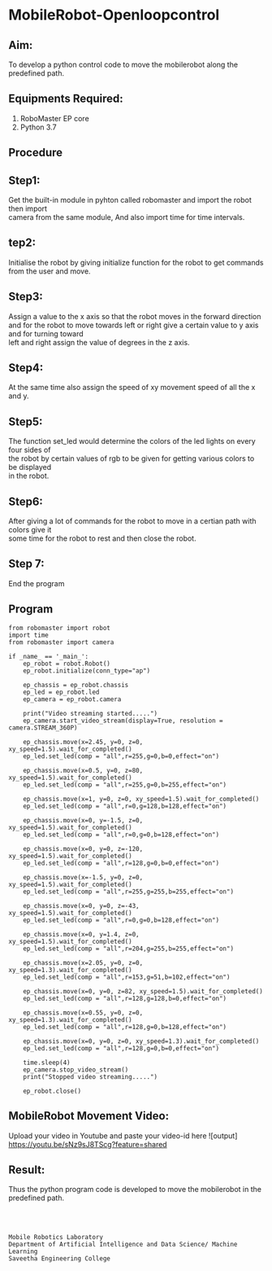 # MobileRobot-Openloopcontrol
## Aim:

To develop a python control code to move the mobilerobot along the predefined path.

## Equipments Required:
1. RoboMaster EP core
2. Python 3.7

## Procedure

## Step1:	
Get	the	built-in	module	in	pyhton	called	robomaster	and	import	the	robot	then	import	
camera	from	the	same	module,	And	also	import	time	for	time	intervals.	
## tep2:	
Initialise	the	robot	by	giving	initialize	function	for	the	robot	to	get	commands	from	the	
user	and	move.	
## Step3:	
Assign	a	value	to	the	x	axis	so	that	the	robot	moves	in	the	forward	direction	and	for	the	
robot	to	move	towards	left	or	right	give	a	certain	value	to	y	axis	and	for	turning	toward	
left	and	right	assign	the	value	of	degrees	in	the	z	axis.	
## Step4:	
At	the	same	time	also	assign	the	speed	of	xy	movement	speed	of	all	the	x	and	y.
## Step5:	
The	function	set_led	would	determine	the	colors	of	the	led	lights	on	every	four	sides	of	
the	robot	by	certain	values	of	rgb	to	be	given	for	getting	various	colors	to	be	displayed	
in	the	robot.	
## Step6:	
After	giving	a	lot	of	commands	for	the	robot	to	move	in	a	certian	path	with	colors	give	it	
some	time	for	the	robot	to	rest	and	then	close	the	robot.	
## Step	7:	
End	the	program

## Program
``````
from robomaster import robot
import time
from robomaster import camera

if _name_ == '_main_':
    ep_robot = robot.Robot()
    ep_robot.initialize(conn_type="ap")

    ep_chassis = ep_robot.chassis
    ep_led = ep_robot.led
    ep_camera = ep_robot.camera

    print("Video streaming started.....")
    ep_camera.start_video_stream(display=True, resolution = camera.STREAM_360P)

    ep_chassis.move(x=2.45, y=0, z=0, xy_speed=1.5).wait_for_completed()
    ep_led.set_led(comp = "all",r=255,g=0,b=0,effect="on")

    ep_chassis.move(x=0.5, y=0, z=80, xy_speed=1.5).wait_for_completed()
    ep_led.set_led(comp = "all",r=255,g=0,b=255,effect="on")

    ep_chassis.move(x=1, y=0, z=0, xy_speed=1.5).wait_for_completed()
    ep_led.set_led(comp = "all",r=0,g=128,b=128,effect="on")

    ep_chassis.move(x=0, y=-1.5, z=0, xy_speed=1.5).wait_for_completed()
    ep_led.set_led(comp = "all",r=0,g=0,b=128,effect="on")
   
    ep_chassis.move(x=0, y=0, z=-120, xy_speed=1.5).wait_for_completed()
    ep_led.set_led(comp = "all",r=128,g=0,b=0,effect="on")

    ep_chassis.move(x=-1.5, y=0, z=0, xy_speed=1.5).wait_for_completed()
    ep_led.set_led(comp = "all",r=255,g=255,b=255,effect="on")

    ep_chassis.move(x=0, y=0, z=-43, xy_speed=1.5).wait_for_completed()
    ep_led.set_led(comp = "all",r=0,g=0,b=128,effect="on")

    ep_chassis.move(x=0, y=1.4, z=0, xy_speed=1.5).wait_for_completed()
    ep_led.set_led(comp = "all",r=204,g=255,b=255,effect="on")

    ep_chassis.move(x=2.05, y=0, z=0, xy_speed=1.3).wait_for_completed()
    ep_led.set_led(comp = "all",r=153,g=51,b=102,effect="on")

    ep_chassis.move(x=0, y=0, z=82, xy_speed=1.5).wait_for_completed()
    ep_led.set_led(comp = "all",r=128,g=128,b=0,effect="on")

    ep_chassis.move(x=0.55, y=0, z=0, xy_speed=1.3).wait_for_completed()
    ep_led.set_led(comp = "all",r=128,g=0,b=128,effect="on")

    ep_chassis.move(x=0, y=0, z=0, xy_speed=1.3).wait_for_completed()
    ep_led.set_led(comp = "all",r=128,g=0,b=0,effect="on")
    
    time.sleep(4)
    ep_camera.stop_video_stream()
    print("Stopped video streaming.....")

    ep_robot.close()
``````

## MobileRobot Movement Video:

Upload your video in Youtube and paste your video-id here
![output] https://youtu.be/sNz9sJ8TScg?feature=shared


## Result:
Thus the python program code is developed to move the mobilerobot in the predefined path.


<br/>
<br/>

```
Mobile Robotics Laboratory
Department of Artificial Intelligence and Data Science/ Machine Learning
Saveetha Engineering College
```

